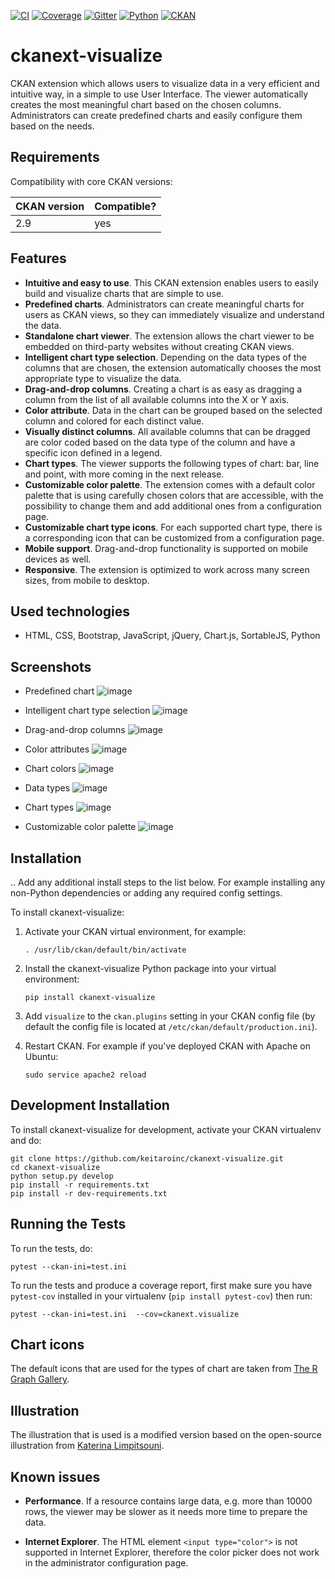 [![CI][]][1] [![Coverage][]][2] [![Gitter][]][3] [![Python][]][4] [![CKAN][]][5]


# ckanext-visualize

CKAN extension which allows users to visualize data in a very efficient and
intuitive way, in a simple to use User Interface. The viewer automatically
creates the most meaningful chart based on the chosen columns. Administrators
can create predefined charts and easily configure them based on the needs.


## Requirements

Compatibility with core CKAN versions:

| CKAN version    | Compatible?   |
| --------------- | ------------- |
| 2.9             | yes   |


## Features

* **Intuitive and easy to use**. This CKAN extension enables users to easily build and visualize charts that are simple to use.
* **Predefined charts**. Administrators can create meaningful charts for users as CKAN views, so they can immediately visualize and understand the data.
* **Standalone chart viewer**. The extension allows the chart viewer to be embedded on third-party websites without creating CKAN views.
* **Intelligent chart type selection**. Depending on the data types of the columns that are chosen, the extension automatically chooses the most appropriate type to visualize the data.
* **Drag-and-drop columns**. Creating a chart is as easy as dragging a column from the list of all available columns into the X or Y axis.
* **Color attribute**. Data in the chart can be grouped based on the selected column and colored for each distinct value.
* **Visually distinct columns**. All available columns that can be dragged are color coded based on the data type of the column and have a specific icon defined in a legend.
* **Chart types**. The viewer supports the following types of chart: bar, line and point, with more coming in the next release.
* **Customizable color palette**. The extension comes with a default color palette that is using carefully chosen colors that are accessible, with the possibility to change them and add additional ones from a configuration page.
* **Customizable chart type icons**. For each supported chart type, there is a corresponding icon that can be customized from a configuration page.
* **Mobile support**. Drag-and-drop functionality is supported on mobile devices as well.
* **Responsive**. The extension is optimized to work across many screen sizes, from mobile to desktop.


## Used technologies

* HTML, CSS, Bootstrap, JavaScript, jQuery, Chart.js, SortableJS, Python


## Screenshots

* Predefined chart
![image](screenshots/predefined-chart.png)

* Intelligent chart type selection
![image](screenshots/line-chart.png)

* Drag-and-drop columns
![image](screenshots/drag-and-drop.png)

* Color attributes
![image](screenshots/color-attributes.png)

* Chart colors
![image](screenshots/chart-colors.png)

* Data types
![image](screenshots/data-types.png)

* Chart types
![image](screenshots/chart-types.png)

* Customizable color palette
![image](screenshots/customizable-color-palette.png)


## Installation

.. Add any additional install steps to the list below.
   For example installing any non-Python dependencies or adding any required
   config settings.

To install ckanext-visualize:

1. Activate your CKAN virtual environment, for example:

    
    ```. /usr/lib/ckan/default/bin/activate```

2. Install the ckanext-visualize Python package into your virtual environment:

    
    ```pip install ckanext-visualize```

3. Add `visualize` to the `ckan.plugins` setting in your CKAN
   config file (by default the config file is located at
   `/etc/ckan/default/production.ini`).

4. Restart CKAN. For example if you've deployed CKAN with Apache on Ubuntu:

    
    ```sudo service apache2 reload```


## Development Installation

To install ckanext-visualize for development, activate your CKAN virtualenv and
do:

    git clone https://github.com/keitaroinc/ckanext-visualize.git
    cd ckanext-visualize
    python setup.py develop
    pip install -r requirements.txt
    pip install -r dev-requirements.txt


## Running the Tests

To run the tests, do:

    pytest --ckan-ini=test.ini

To run the tests and produce a coverage report, first make sure you have
`pytest-cov` installed in your virtualenv (`pip install pytest-cov`) then run:

    pytest --ckan-ini=test.ini  --cov=ckanext.visualize


## Chart icons

The default icons that are used for the types of chart are taken from [The R Graph Gallery](https://www.r-graph-gallery.com).


## Illustration


The illustration that is used is a modified version based on the open-source illustration from [Katerina Limpitsouni](https://undraw.co/).


## Known issues

* **Performance**. If a resource contains large data, e.g. more than 10000 rows, the viewer may be slower as it needs more time to prepare the data.
* **Internet Explorer**. The HTML element `<input type="color">` is not supported in Internet Explorer, therefore the color picker does not work in the administrator configuration page.


  [CI]: https://github.com/keitaroinc/ckanext-resourcedictionary/workflows/CI/badge.svg?branch=main
  [1]: https://github.com/keitaroinc/ckanext-resourcedictionary/actions
  [Coverage]: https://coveralls.io/repos/github/keitaroinc/ckanext-visualize/badge.svg?branch=main
  [2]: https://coveralls.io/github/keitaroinc/ckanext-resourcedictionary?branch=main
  [Gitter]: https://badges.gitter.im/keitaroinc/ckan.svg
  [3]: https://gitter.im/keitaroinc/ckan?utm_source=badge&utm_medium=badge&utm_campaign=pr-badge
  [Python]: https://img.shields.io/badge/python-3.8-blue
  [4]: https://www.python.org
  [CKAN]: https://img.shields.io/badge/ckan-2.9-red
  [5]: https://www.ckan.org
